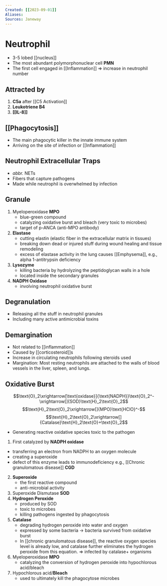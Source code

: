 ```yaml
---
Created: [[2023-09-01]]
Aliases: 
Sources: Janeway
---
```

# Neutrophil
- 3-5 lobed [[nucleus]]
- The most abundant polymorphonuclear cell **PMN**
- The first cell engaged in [[Inflammation]] ⇒ increase in neutrophil number

## Attracted by
1. **C5a** after [[C5 Activation]]
2. **Leukotriene B4**
3. **[[IL-8]]**

## [[Phagocytosis]]
- The main phagocytic killer in the innate immune system
- Arriving on the site of infection or [[Inflammation]]

## Neutrophil Extracellular Traps
- *abbr.* NETs
- Fibers that capture pathogens
- Made while neutrophil is overwhelmed by infection

## Granule
1. Myeloperoxidase **MPO**
   - blue-green compound
   - catalyzing oxidative burst and bleach (very toxic to microbes)
   - target of p-ANCA (anti-MPO antibody)
2. **Elastase**
   - cutting elastin (elastic fiber in the extracellular matrix in tissues)
   - breaking down dead or injured stuff during wound healing and tissue remodeling
   - excess of elastase activity in the lung causes [[Emphysema]], 
     e.g., alpha 1-antitrypsin deficiency
3. **Lysozyme**
   - killing bacteria by hydrolyzing the peptidoglycan walls in a hole
   - located inside the secondary granules
4. **NADPH Oxidase**
   - involving neutrophil oxidative burst

## Degranulation
- Releasing all the stuff in neutrophil granules
- Including many active antimicrobial toxins

## Demargination
- Not related to [[inflammation]]
- Caused by [[corticosteroid]]s
- Increase in circulating neutrophils following steroids used
- Margination: Most resting neutrophils are attached to the walls of blood vessels in the liver, spleen, and lungs. 

## Oxidative Burst
$$\text{O}_2\xrightarrow[\text{oxidase}]{\text{NADPH}}\text{O}_2^-\xrightarrow[]{SOD}\text{H}_2\text{O}_2$$
$$\text{H}_2\text{O}_2\xrightarrow[]{MPO}\text{HClO}^-$$
$$\text{H}_2\text{O}_2\xrightarrow[]{Catalase}\text{H}_2\text{O}+\text{O}_2$$
- Generating reactive oxidative species toxic to the pathogen
1. First catalyzed by **NADPH oxidase**
  - transferring an electron from NADPH to an oxygen molecule
  - creating a superoxide
  - defect of this enzyme leads to immunodeficiency
    e.g., [[Chronic granulomatous disease]] **CGD**
2. **Superoxide**
   - the first reactive compound
   - anti-microbial activity
3. Superoxide Dismutase **SOD**
4. **Hydrogen Peroxide**
   - produced by SOD
   - toxic to microbes
   - killing pathogens ingested by phagocytosis
5. **Catalase**
   - degrading hydrogen peroxide into water and oxygen
   - expressed by some bacteria → bacteria survived from oxidative burst
   - In [[chronic granulomatous disease]], the reactive oxygen species level is already low, and catalase further eliminates the hydrogen peroxide from this equation. 
     ⇒ infected by catalase+ organisms
6. Myeloperoxidase **MPO**
   - catalyzing the conversion of hydrogen peroxide into hypochlorous acid/bleach
7. Hypochlorous acid/**Bleach**
   - used to ultimately kill the phagocytose microbes
